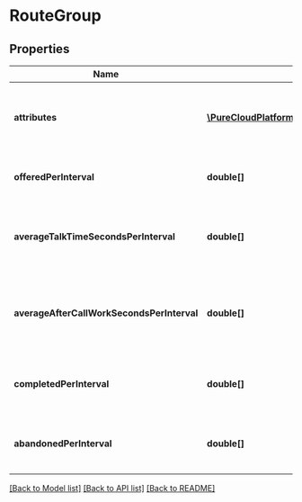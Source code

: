 # RouteGroup

## Properties
Name | Type | Description | Notes
------------ | ------------- | ------------- | -------------
**attributes** | [**\PureCloudPlatform\Client\V2\Model\RouteGroupAttributes**](RouteGroupAttributes.md) | The attributes that describe this route group | 
**offeredPerInterval** | **double[]** | Interactions offered per 15 minute interval | 
**averageTalkTimeSecondsPerInterval** | **double[]** | Average talk time in seconds per 15 minute interval | 
**averageAfterCallWorkSecondsPerInterval** | **double[]** | Average after call work in seconds per 15 minute interval | 
**completedPerInterval** | **double[]** | Interactions completed per 15 minute interval | [optional] 
**abandonedPerInterval** | **double[]** | Interactions abandoned per 15 minute interval | [optional] 

[[Back to Model list]](../README.md#documentation-for-models) [[Back to API list]](../README.md#documentation-for-api-endpoints) [[Back to README]](../README.md)


